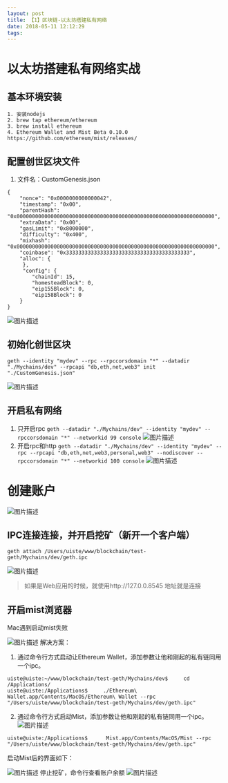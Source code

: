 ```yaml
---
layout: post
title: 【1】区块链-以太坊搭建私有网络
date: 2018-05-11 12:12:29
tags:
---
```

# 以太坊搭建私有网络实战
## 基本环境安装
```
1. 安装nodejs
2. brew tap ethereum/ethereum
3. brew install ethereum
4. Ethereum Wallet and Mist Beta 0.10.0
https://github.com/ethereum/mist/releases/
```

## 配置创世区块文件
1. 文件名：CustomGenesis.json
```
{
    "nonce": "0x0000000000000042",     
    "timestamp": "0x00",
    "parentHash": "0x0000000000000000000000000000000000000000000000000000000000000000",
    "extraData": "0x00",     
    "gasLimit": "0x8000000",     
    "difficulty": "0x400",
    "mixhash": "0x0000000000000000000000000000000000000000000000000000000000000000",
    "coinbase": "0x3333333333333333333333333333333333333333",     
    "alloc": {
     },
     "config": {
        "chainId": 15,
        "homesteadBlock": 0,
        "eip155Block": 0,
        "eip158Block": 0
    }
}
```

![图片描述][1]
## 初始化创世区块
`geth --identity "mydev" --rpc --rpccorsdomain "*" --datadir "./Mychains/dev" --rpcapi "db,eth,net,web3" init "./CustomGenesis.json"`


![图片描述][2]
## 开启私有网络
1. 只开启rpc
`geth --datadir "./Mychains/dev" --identity "mydev" --rpccorsdomain "*" --networkid 99 console`
![图片描述][3]
2. 开启rpc和http
`geth --datadir "./Mychains/dev" --identity "mydev" --rpc --rpcapi "db,eth,net,web3,personal,web3" --nodiscover --rpccorsdomain "*" --networkid 100 console`
![图片描述][4]

# 创建账户


![图片描述][5]
## IPC连接连接，并开启挖矿（新开一个客户端）
`geth attach /Users/uiste/www/blockchain/test-geth/Mychains/dev/geth.ipc`

![图片描述][6]

> 如果是Web应用的时候，就使用http://127.0.0.8545 地址就是连接

## 开启mist浏览器
Mac遇到启动mist失败

![图片描述][7]
解决方案：
1. 通过命令行方式启动让Ethereum Wallet，添加参数让他和刚起的私有链同用一个ipc。
```
uiste@uiste:~/www/blockchain/test-geth/Mychains/dev$     cd /Applications/
uiste@uiste:/Applications$     ./Ethereum\ Wallet.app/Contents/MacOS/Ethereum\ Wallet --rpc "/Users/uiste/www/blockchain/test-geth/Mychains/dev/geth.ipc"
```

2. 通过命令行方式启动Mist，添加参数让他和刚起的私有链同用一个ipc。
![图片描述][8]
```
uiste@uiste:/Applications$      Mist.app/Contents/MacOS/Mist --rpc "/Users/uiste/www/blockchain/test-geth/Mychains/dev/geth.ipc"
```

启动Mist后的界面如下：

![图片描述][9]
停止挖矿，命令行查看账户余额
![图片描述][10]


[1]: //img.mukewang.com/5ac4846e000136c013360350.png
[2]: //img.mukewang.com/5ac4848a000100b316940468.png
[3]: //img.mukewang.com/5ac484b00001926c22840746.png
[4]: //img.mukewang.com/5ac484bb0001f09a15440802.png
[5]: //img.mukewang.com/5ac484d10001e0a816580202.png
[6]: //img.mukewang.com/5ac4851500013f7016480820.png
[7]: //img.mukewang.com/5ac4852f000122ee09300898.png
[8]: //img.mukewang.com/5ac4855b0001651f14140316.png
[9]: //img.mukewang.com/5ac4856400013fe024441426.png
[10]: //img.mukewang.com/5ac4857f0001cda615500390.png